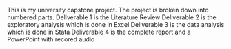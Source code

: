 This is my university capstone project. The project is broken down into numbered parts.
Deliverable 1 is the Literature Review
Deliverable 2 is the exploratory analysis which is done in Excel
Deliverable 3 is the data analysis which is done in Stata
Deliverable 4 is the complete report and a PowerPoint with recored audio
